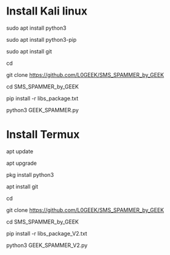 

# Install Kali linux




sudo apt install python3

sudo apt install python3-pip

sudo apt install git

cd

git clone https://github.com/L0GEEK/SMS_SPAMMER_by_GEEK

cd SMS_SPAMMER_by_GEEK

pip install -r libs_package.txt 

python3 GEEK_SPAMMER.py



# Install Termux




apt update  

apt upgrade   

pkg install python3  

apt install git      

cd                   

git clone https://github.com/L0GEEK/SMS_SPAMMER_by_GEEK     

cd SMS_SPAMMER_by_GEEK                       

pip install -r libs_package_V2.txt     

python3 GEEK_SPAMMER_V2.py               
